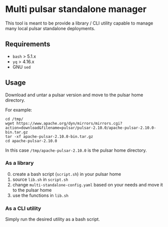 # Multi pulsar standalone manager

This tool is meant to be provide a library / CLI utility capable to manage many local pulsar standalone deployments.

## Requirements

* `bash` > 5.1.x
* `yq` > 4.16.x
* GNU `sed`

## Usage 

Download and untar a pulsar version and move to the pulsar home directory. 

For example:

```
cd /tmp/
wget https://www.apache.org/dyn/mirrors/mirrors.cgi?action=download&filename=pulsar/pulsar-2.10.0/apache-pulsar-2.10.0-bin.tar.gz
tar -xf apache-pulsar-2.10.0-bin.tar.gz
cd apache-pulsar-2.10.0
```

In this case `/tmp/apache-pulsar-2.10.0` is the pulsar home directory.

### As a library

0. create a bash script (`script.sh`) in your pulsar home
1. source `lib.sh` in `script.sh`
2. change `multi-standalone-config.yaml` based on your needs and move it to the pulsar home
3. use the functions in `lib.sh`

### As a CLI utility

Simply run the desired utility as a bash script.
